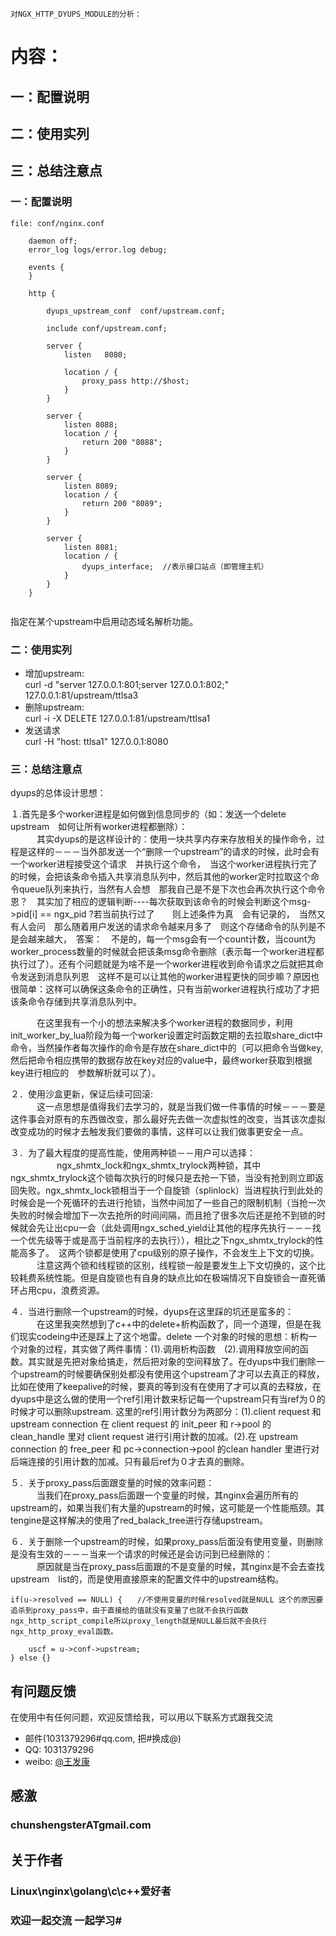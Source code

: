 `` 对NGX_HTTP_DYUPS_MODULE的分析：
``

# 内容： 

## 一：配置说明

## 二：使用实列

## 三：总结注意点




### 一：配置说明

```nginx
file: conf/nginx.conf

    daemon off;
    error_log logs/error.log debug;

    events {
    }

    http {

        dyups_upstream_conf  conf/upstream.conf;

        include conf/upstream.conf;

        server {
            listen   8080;

            location / { 
                proxy_pass http://$host;
            }
        }

        server {
            listen 8088;
            location / { 
                return 200 "8088";
            }
        }

        server {
            listen 8089;
            location / {
                return 200 "8089";
            }
        }

        server {
            listen 8081;
            location / {
                dyups_interface;  //表示接口站点（即管理主机）
            }
        }
    }


```

指定在某个upstream中启用动态域名解析功能。



### 二：使用实列
* 增加upstream:   
curl -d "server 127.0.0.1:801;server 127.0.0.1:802;" 127.0.0.1:81/upstream/ttlsa3   
* 删除upstream:       
curl -i -X DELETE 127.0.0.1:81/upstream/ttlsa1
* 发送请求      
curl -H "host: ttlsa1" 127.0.0.1:8080






### 三：总结注意点

dyups的总体设计思想：

１.首先是多个worker进程是如何做到信息同步的（如：发送一个delete upstream　如何让所有worker进程都删除）：         
　　　其实dyups的是这样设计的：使用一块共享内存来存放相关的操作命令，过程是这样的－－－当外部发送一个“删除一个upstream”的请求的时候，此时会有一个worker进程接受这个请求　并执行这个命令，　当这个worker进程执行完了的时候，会把该条命令插入共享消息队列中，然后其他的worker定时拉取这个命令queue队列来执行，当然有人会想　那我自己是不是下次也会再次执行这个命令恩？　其实加了相应的逻辑判断----每次获取到该命令的时候会判断这个msg->pid[i] == ngx_pid ?若当前执行过了　　则上述条件为真　会有记录的，　当然又有人会问　那么随着用户发送的请求命令越来月多了　则这个存储命令的队列是不是会越来越大，　答案：　不是的，每一个msg会有一个count计数，当count为worker_process数量的时候就会把该条msg命令删除（表示每一个worker进程都执行过了）。还有个问题就是为啥不是一个worker进程收到命令请求之后就把其命令发送到消息队列恩　这样不是可以让其他的worker进程更快的同步嘛？原因也很简单：这样可以确保这条命令的正确性，只有当前worker进程执行成功了才把该条命令存储到共享消息队列中。

　　　在这里我有一个小的想法来解决多个worker进程的数据同步，利用init_worker_by_lua阶段为每一个worker设置定时函数定期的去拉取share_dict中命令，当然操作者每次操作的命令是存放在share_dict中的（可以把命令当做key,然后把命令相应携带的数据存放在key对应的value中，最终worker获取到根据key进行相应的　参数解析就可以了）。



２．使用沙盒更新，保证后续可回滚:         
　　　这一点思想是值得我们去学习的，就是当我们做一件事情的时候－－－要是这件事会对原有的东西做改变，那么最好先去做一次虚拟性的改变，当其该次虚拟改变成功的时候才去触发我们要做的事情，这样可以让我们做事更安全一点。


３．为了最大程度的提高性能，使用两种锁－－用户可以选择：               
　　　　　  ngx_shmtx_lock和ngx_shmtx_trylock两种锁，其中ngx_shmtx_trylock这个锁每次执行的时候只是去抢一下锁，当没有抢到则立即返回失败。ngx_shmtx_lock锁相当于一个自旋锁（splinlock）当进程执行到此处的时候会是一个死循环的去进行抢锁，当然中间加了一些自己的限制机制（当抢一次失败的时候会增加下一次去抢所的时间间隔，而且抢了很多次后还是抢不到锁的时候就会先让出cpu一会（此处调用ngx_sched_yield让其他的程序先执行－－－找一个优先级等于或是高于当前程序的去执行）），相比之下ngx_shmtx_trylock的性能高多了。　这两个锁都是使用了cpu级别的原子操作，不会发生上下文的切换。        
　　　注意这两个锁和线程锁的区别，线程锁一般是要发生上下文切换的，这个比较耗费系统性能。但是自旋锁也有自身的缺点比如在极端情况下自旋锁会一直死循环占用cpu，浪费资源。


４．当进行删除一个upstream的时候，dyups在这里踩的坑还是蛮多的：       
　　　在这里我突然想到了c++中的delete+析构函数了，同一个道理，但是在我们现实codeing中还是踩上了这个地雷。delete 一个对象的时候的思想：析构一个对象的过程，其实做了两件事情：(1).调用析构函数　(2).调用释放空间的函数。其实就是先把对象给搞走，然后把对象的空间释放了。在dyups中我们删除一个upstream的时候要确保别处都没有使用这个upstream了才可以去真正的释放，比如在使用了keepalive的时候，要真的等到没有在使用了才可以真的去释放，在dyups中是这么做的使用一个ref引用计数来标记每一个upstream只有当ref为０的时候才可以删除upstream. 这里的ref引用计数分为两部分：(1).client request 和 upstream connection
在 client request 的 init_peer 和 r->pool 的 clean_handle 里对 client request 进行引用计数的加减。(2).在 upstream connection 的 free_peer 和 pc->connection->pool 的clean handler 里进行对后端连接的引用计数的加减。只有最后ref为０才去真的删除。


５．关于proxy_pass后面跟变量的时候的效率问题：                  
　　　当我们在proxy_pass后面跟一个变量的时候，其nginx会遍历所有的upstream的，如果当我们有大量的upstream的时候，这可能是一个性能瓶颈。其tengine是这样解决的使用了red_balack_tree进行存储upstream。


６．关于删除一个upstream的时候，如果proxy_pass后面没有使用变量，则删除是没有生效的－－－当来一个请求的时候还是会访问到已经删除的：        
　　　原因就是当在proxy_pass后面跟的不是变量的时候，其nginx是不会去查找upstream　list的，而是使用直接原来的配置文件中的upstream结构。
       
    if(u->resolved == NULL) {　　//不使用变量的时候resolved就是NULL 这个的原因要追杀到proxy_pass中，由于直接给的值就没有变量了也就不会执行函数ngx_http_script_compile所以proxy_length就是NULL最后就不会执行ngx_http_proxy_eval函数。

        uscf = u->conf->upstream;
    } else {}
 

## 有问题反馈
在使用中有任何问题，欢迎反馈给我，可以用以下联系方式跟我交流

* 邮件(1031379296#qq.com, 把#换成@)
* QQ: 1031379296
* weibo: [@王发康](http://weibo.com/u/2786211992/home)


## 感激

### chunshengsterATgmail.com


## 关于作者

### Linux\nginx\golang\c\c++爱好者
### 欢迎一起交流  一起学习# 
